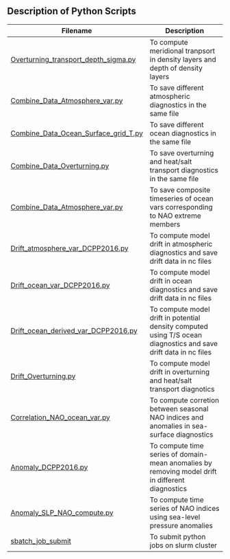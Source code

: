 ## Description of Python Scripts

| Filename | Description |
| --- | --- |
| [Overturning_transport_depth_sigma.py](./Overturning_transport_depth_sigma.py) | To compute meridional tranpsort in density layers and depth of density layers |
| [Combine_Data_Atmosphere_var.py](./Combine_Files/Combine_Data_Atmosphere_var.py) | To save different atmospheric diagnostics in the same file |
| [Combine_Data_Ocean_Surface_grid_T.py](./Combine_Files/Combine_Data_Ocean_Surface_grid_T.py) | To save different ocean diagnostics in the same file |
| [Combine_Data_Overturning.py](./Combine_Files/Combine_Data_Overturning.py) | To save overturning and heat/salt transport diagnostics in the same file |
| [Combine_Data_Atmosphere_var.py](./Combine_Files/Combine_Data_Atmosphere_var.py) | To save composite timeseries of ocean vars corresponding to NAO extreme members |
| [Drift_atmosphere_var_DCPP2016.py](./Drift_Calculation_Model/Drift_atmosphere_var_DCPP2016.py) | To compute model drift in atmospheric diagnostics and save drift data in nc files | 
| [Drift_ocean_var_DCPP2016.py](./Drift_ocean_var_DCPP2016.py) | To compute model drift in ocean diagnostics and save drift data in nc files |
| [Drift_ocean_derived_var_DCPP2016.py](./Drift_Calculation_Model/Drift_ocean_derived_var_DCPP2016.py) | To compute model drift in potential density computed using T/S ocean diagnostics and save drift data in nc files |
| [Drift_Overturning.py](./Drift_Calculation_Model/Drift_Overturning.py) | To compute model drift in overturning and heat/salt transport diagnotics |
| [Correlation_NAO_ocean_var.py](./Correlation_NAO_ocean_var.py) | To compute corretion between seasonal NAO indices and anomalies in sea-surface diagnostics |
| [Anomaly_DCPP2016.py](./Anomaly_DCPP2016.py) | To compute time series of domain-mean anomalies by removing model drift in different diagnostics | 
| [Anomaly_SLP_NAO_compute.py](./Anomaly_SLP_NAO_compute.py) | To compute time series of NAO indices using sea-level pressure anomalies |
| [sbatch_job_submit](./sbatch_job_submit) | To submit python jobs on slurm cluster | 
